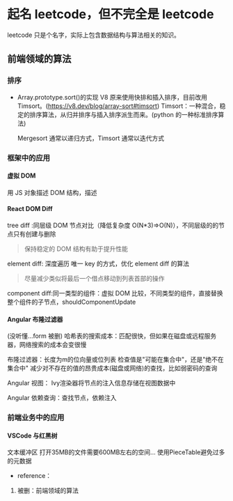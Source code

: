 # 起名 leetcode，但不完全是 leetcode

leetcode 只是个名字，实际上包含数据结构与算法相关的知识。

## 前端领域的算法

### 排序

- Array.prototype.sort()的实现
  V8 原来使用快排和插入排序，目前改用 Timsort。(https://v8.dev/blog/array-sort#timsort)
  Timsort：一种混合，稳定的排序算法，从归并排序与插入排序派生而来。(python 的一种标准排序算法)

  Mergesort 通常以递归方式，Timsort 通常以迭代方式

### 框架中的应用
#### 虚拟 DOM

用 JS 对象描述 DOM 结构，描述

#### React DOM Diff

tree diff :同层级 DOM 节点对比（降低复杂度 O(N\*3)=>O(N)），不同层级的的节点只有创建与删除

> 保持稳定的 DOM 结构有助于提升性能

element diff: 深度遍历
唯一 key 的方式，优化 element diff 的算法
>尽量减少类似将最后一个借点移动到列表首部的操作

component diff:同一类型的组件：虚拟 DOM 比较，不同类型的组件，直接替换整个组件的子节点，shouldComponentUpdate

#### Angular 布隆过滤器
(没听懂...form 被删)
哈希表的搜索成本：匹配很快，但如果在磁盘或远程服务器，网络搜索的成本会变很慢

布隆过滤器：长度为m的位向量或位列表
  检查值是"可能在集合中"，还是"绝不在集合中"
  减少对不存在的值的昂贵成本(磁盘或网络)的查找，比如弱密码的查询

Angular 视图：
 Ivy渲染器将节点的注入信息存储在视图数据中

Angular 依赖查询：查找节点，依赖注入

### 前端业务中的应用

#### VSCode 与红黑树

文本缓冲区
  打开35MB的文件需要600MB左右的空间...
  使用PieceTable避免过多的元数据


- reference：

1.  被删：前端领域的算法

